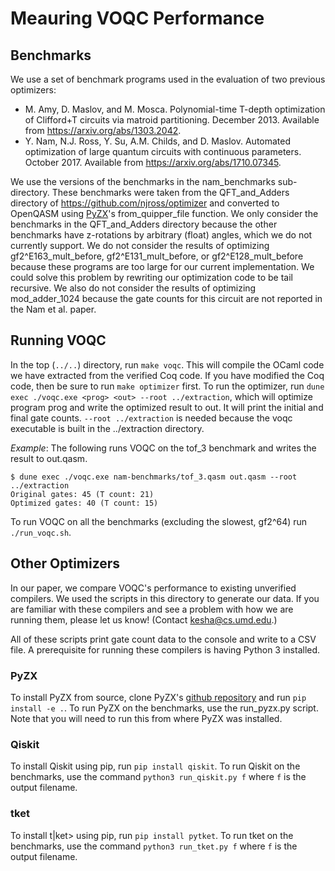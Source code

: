 # Meauring VOQC Performance

## Benchmarks

We use a set of benchmark programs used in the evaluation of two previous optimizers:
- M. Amy, D. Maslov, and M. Mosca. Polynomial-time T-depth optimization of Clifford+T circuits via matroid partitioning. December 2013. Available from https://arxiv.org/abs/1303.2042.
- Y. Nam, N.J. Ross, Y. Su, A.M. Childs, and D. Maslov. Automated optimization of large quantum circuits with continuous parameters. October 2017. Available from https://arxiv.org/abs/1710.07345.

We use the versions of the benchmarks in the nam_benchmarks sub-directory.
These benchmarks were taken from the QFT_and_Adders directory of https://github.com/njross/optimizer and converted to OpenQASM using [PyZX](https://github.com/Quantomatic/pyzx)'s from_quipper_file function.
We only consider the benchmarks in the QFT_and_Adders directory because the other benchmarks have z-rotations by arbitrary (float) angles, which we do not currently support.
We do not consider the results of optimizing gf2^E163_mult_before, gf2^E131_mult_before, or gf2^E128_mult_before because these programs are too large for our current implementation.
We could solve this problem by rewriting our optimization code to be tail recursive.
We also do not consider the results of optimizing mod_adder_1024 because the gate counts for this circuit are not reported in the Nam et al. paper.

## Running VOQC

In the top (`../..`) directory, run `make voqc`. This will compile the OCaml code we have extracted from the verified Coq code. If you have modified the Coq code, then be sure to run `make optimizer` first. To run the optimizer, run `dune exec ./voqc.exe <prog> <out> --root ../extraction`, which will optimize program prog and write the optimized result to out. It will print the initial and final gate counts. `--root ../extraction` is needed because the voqc executable is built in the ../extraction directory.

*Example*: The following runs VOQC on the tof_3 benchmark and writes the result to out.qasm.
```
$ dune exec ./voqc.exe nam-benchmarks/tof_3.qasm out.qasm --root ../extraction
Original gates: 45 (T count: 21)
Optimized gates: 40 (T count: 15)
```

To run VOQC on all the benchmarks (excluding the slowest, gf2^64) run `./run_voqc.sh`.

## Other Optimizers

In our paper, we compare VOQC's performance to existing unverified compilers. We used the scripts in this directory to generate our data. If you are familiar with these compilers and see a problem with how we are running them, please let us know! (Contact <kesha@cs.umd.edu>.)

All of these scripts print gate count data to the console and write to a CSV file. A prerequisite for running these compilers is having Python 3 installed.

### PyZX

To install PyZX from source, clone PyZX's [github repository](https://github.com/Quantomatic/pyzx) and run `pip install -e .`. To run PyZX on the benchmarks, use the run_pyzx.py script. Note that you will need to run this from where PyZX was installed.

### Qiskit

To install Qiskit using pip, run `pip install qiskit`. To run Qiskit on the benchmarks, use the command `python3 run_qiskit.py f` where `f` is the output filename.

### tket

To install t|ket> using pip, run `pip install pytket`. To run tket on the benchmarks, use the command `python3 run_tket.py f` where `f` is the output filename.


